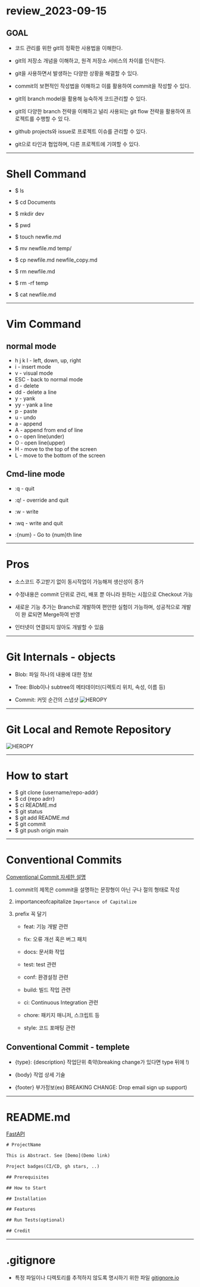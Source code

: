 # review_2023-09-15

## GOAL

- 코드 관리를 위한 git의 정확한 사용법을 이해한다.

- git의 저장소 개념을 이해하고, 원격 저장소 서비스의 차이를 인식한다.

- git을 사용하면서 발생하는 다양한 상황을 해결할 수 있다.

- commit의 보편적인 작성법을 이해하고 이를 활용하여 commit을 작성할 수 있다.

- git의 branch model을 활용해 능숙하게 코드관리할 수 있다.

- git의 다양한 branch 전략을 이해하고 널리 사용되는 git flow 전략을 활용하여 프로젝트를 수행할 수 있
다.

- github projects와 issue로 프로젝트 이슈를 관리할 수 있다.

- git으로 타인과 협업하며, 다른 프로젝트에 기여할 수 있다.

---

# Shell Command

- $ ls
- $ cd Documents
- $ mkdir dev
- $ pwd

- $ touch newfie.md
- $ mv newfile.md temp/
- $ cp newfile.md newfile_copy.md
- $ rm newfile.md
- $ rm -rf temp
- $ cat newfile.md

---

# Vim Command



## normal mode

- h j k l - left, down, up, right
- i - insert mode
- v - visual mode
- ESC - back to normal mode
- d - delete
- dd - delete a line
- y - yank
- yy - yank a line
- p - paste
- u - undo
- a - append
- A - append from end of line
- o - open line(under)
- O - open line(upper)
- H - move to the top of the screen
- L - move to the bottom of the screen



## Cmd-line mode

- :q - quit

- :q! - override and quit

- :w - write

- :wq - write and quit

- :{num} - Go to {num}th line

---

# Pros

- 소스코드 주고받기 없이 동시작업이 가능해져 생산성이 증가

- 수정내용은 commit 단위로 관리, 배포 뿐 아니라 원하는 시점으로 Checkout 가능

- 새로운 기능 추가는 Branch로 개발하여 편안한 실험이 가능하며, 성공적으로 개발이 완
료되면 Merge하여 반영

- 인터넷이 연결되지 않아도 개발할 수 있음

---

# Git Internals - objects

- Blob: 파일 하나의 내용에 대한 정보

- Tree: Blob이나 subtree의 메타데이터(디렉토리 위치, 속성, 이름 등)

- Commit: 커밋 순간의 스냅샷
![HEROPY](https://git-scm.com/book/en/v2/images/data-model-1.png)

---

# Git Local and Remote Repository

![HEROPY](https://s3-ap-northeast-2.amazonaws.com/opentutorials-user-file/module/3963/10395.png)

---

# How to start

- $ git clone {username/repo-addr}
- $ cd {repo adrr}
- $ ci README.md
- $ git status
- $ git add README.md
- $ git commit
- $ git push origin main

---

# Conventional Commits
[Conventional Commit 자세한 설명](https://www.conventionalcommits.org/ko/v1.0.0/)


1. commit의 제목은 commit을 설명하는 문장형이 아닌 구나 절의 형태로 작성

2. importanceofcapitalize `Importance of Capitalize`

3. prefix 꼭 달기

    - feat: 기능 개발 관련

    - fix: 오류 개선 혹은 버그 패치

    - docs: 문서화 작업

    - test: test 관련

    - conf: 환경설정 관련

    - build: 빌드 작업 관련

    - ci: Continuous Integration 관련

    - chore: 패키지 매니저, 스크립트 등

    - style: 코드 포매팅 관련


## Conventional Commit - templete

- {type}: {description} 작업단위 축약(breaking change가 있다면 type 뒤에 !)

- {body} 작업 상세 기술

- {footer} 부가정보(ex) BREAKING CHANGE: Drop email sign up support)


---

# README.md
[FastAPI](https://github.com/tiangolo/fastapi)

```html
# ProjectName

This is Abstract. See [Demo](Demo link)

Project badges(CI/CD, gh stars, ..)

## Prerequisites

## How to Start

## Installation

## Features

## Run Tests(optional)

## Credit
```

---

# .gitignore
- 특정 파일이나 디렉토리를 추적하지 않도록 명시하기 위한 파일
[gitignore.io](https://gitignore.io/)




